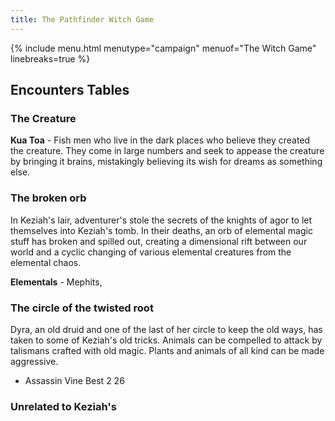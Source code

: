 ```yaml
---
title: The Pathfinder Witch Game
---
```


{% include menu.html menutype="campaign" menuof="The Witch Game"  linebreaks=true %}

## Encounters Tables

### The Creature
**Kua Toa** - Fish men who live in the dark places who believe they created the creature. They come in large numbers and seek to appease the creature by bringing it brains, mistakingly believing its wish for dreams as something else.

### The broken orb
In Keziah's lair, adventurer's stole the secrets of the knights of agor to let themselves into Keziah's tomb. In their deaths, an orb of elemental magic stuff has broken and spilled out, creating a dimensional rift between our world and a cyclic changing of various elemental creatures from the elemental chaos. 

**Elementals** - Mephits, 

### The circle of the twisted root
Dyra, an old druid and one of the last of her circle to keep the old ways, has taken to some of Keziah's old tricks. Animals can be compelled to attack by talismans crafted with old magic. Plants and animals of all kind can be made aggressive. 
* Assassin Vine Best 2 26

### Unrelated to Keziah's



